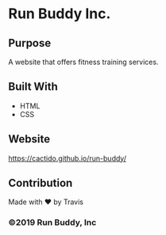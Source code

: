 # Run Buddy Inc.

## Purpose
A website that offers fitness training services.

## Built With
* HTML
* CSS

## Website
https://cactido.github.io/run-buddy/

## Contribution
Made with ❤️ by Travis

### ©️2019 Run Buddy, Inc 
